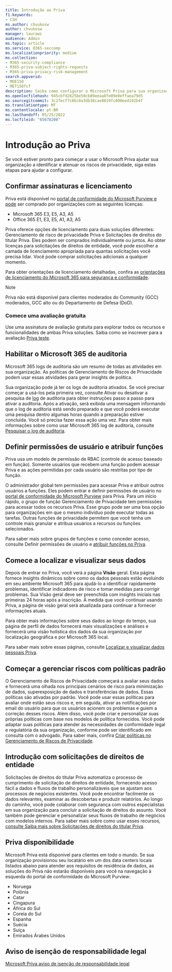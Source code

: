 ```yaml
---
title: Introdução ao Priva
f1.keywords:
- CSH
ms.author: chvukosw
author: chvukosw
manager: laurawi
audience: Admin
ms.topic: article
ms.service: O365-seccomp
ms.localizationpriority: medium
ms.collection:
- M365-security-compliance
- M365-priva-subject-rights-requests
- M365-priva-privacy-risk-management
search.appverid:
- MOE150
- MET150fcf
description: Saiba como configurar o Microsoft Priva para sua organização, definir funções e permissões e definir configurações importantes.
ms.openlocfilehash: 945cbfd2625be50cb89eeaa8fe09e0effaea79d5
ms.sourcegitcommit: 3c27ecf7c86c8a3db38cae8819fc090eed192b4f
ms.translationtype: MT
ms.contentlocale: pt-BR
ms.lasthandoff: 05/25/2022
ms.locfileid: "65678208"
---
```

# <a name="get-started-with-priva"></a>Introdução ao Priva

Se você estiver pronto para começar a usar o Microsoft Priva ajudar sua organização a identificar e atenuar os riscos de privacidade, siga estas etapas para ajudar a configurar.

## <a name="confirm-subscriptions-and-licensing"></a>Confirmar assinaturas e licenciamento

Priva está disponível no [portal de conformidade do Microsoft Purview e pode](https://compliance.microsoft.com/) ser comprado por organizações com as seguintes licenças:

- Microsoft 365 E3, E5, A3, A5
- Office 365 E1, E3, E5, A1, A3, A5

Priva oferece opções de licenciamento para duas soluções diferentes: Gerenciamento de risco de privacidade Priva e Solicitações de direitos do titular Priva. Eles podem ser comprados individualmente ou juntos. Ao obter licenças para solicitações de direitos de entidade, você pode escolher a camada de licenciamento apropriada para quantas solicitações você precisa lidar. Você pode comprar solicitações adicionais a qualquer momento.

Para obter orientações de licenciamento detalhadas, confira as [orientações de licenciamento do Microsoft 365 para segurança e conformidade](/office365/servicedescriptions/microsoft-365-service-descriptions/microsoft-365-tenantlevel-services-licensing-guidance/microsoft-365-security-compliance-licensing-guidance#microsoft-priva).

> [!Note]
> Priva não está disponível para clientes moderados do Community (GCC) moderados, GCC alto ou do Departamento de Defesa (DoD).

### <a name="start-a-free-trial"></a>Comece uma avaliação gratuita

Use uma assinatura de avaliação gratuita para explorar todos os recursos e funcionalidades de ambas Priva soluções. Saiba como se inscrever para a avaliação [Priva teste](priva-trial.md).

## <a name="enable-the-microsoft-365-audit-log"></a>Habilitar o Microsoft 365 de auditoria

Microsoft 365 logs de auditoria são um resumo de todas as atividades em sua organização. As políticas de Gerenciamento de Riscos de Privacidade podem usar essas atividades para gerar insights de política.

Sua organização pode já ter os logs de auditoria ativados. Se você precisar começar a usá-los pela primeira vez, consulte Ativar ou desativar a pesquisa de [log](/microsoft-365/compliance/turn-audit-log-search-on-or-off) de auditoria para obter instruções passo a passo para ativar a auditoria. Após a ativação, será exibida uma mensagem informando que o log de auditoria está sendo preparado e que você poderá executar uma pesquisa dentro algumas horas quando a preparação estiver concluída. Você só precisa fazer essa ação uma vez. Para obter mais informações sobre como usar Microsoft 365 log de auditoria, consulte [Pesquisar o log de auditoria](/microsoft-365/compliance/search-the-audit-log-in-security-and-compliance).

## <a name="set-user-permissions-and-assign-roles"></a>Definir permissões de usuário e atribuir funções

Priva usa um modelo de permissão de RBAC (controle de acesso baseado em função). Somente usuários que recebem uma função podem acessar Priva e as ações permitidas por cada usuário são restritas por tipo de função.

O administrador global tem permissões para acessar Priva e atribuir outros usuários a funções. Eles podem entrar e definir permissões de usuário no [portal de conformidade do Microsoft Purview](https://compliance.microsoft.com/) para Priva. Para um início rápido, o grupo de função Gerenciamento de Privacidade tem permissões para acessar todos os recursos Priva. Esse grupo pode ser uma boa opção para organizações em que o mesmo indivíduo pode executar todas as tarefas. Outras funções de privacidade permitem que você tenha um controle mais granular e atribua usuários a recursos ou funções selecionados.

Para saber mais sobre grupos de funções e como conceder acesso, consulte Definir permissões de usuário e [atribuir funções no Priva](priva-permissions.md).

## <a name="start-finding-and-visualizing-your-data"></a>Comece a localizar e visualizar seus dados

Depois de entrar no Priva, você verá a página **Visão** geral. Esta página fornece insights dinâmicos sobre como os dados pessoais estão evoluindo em seu ambiente Microsoft 365 para ajudá-lo a identificar rapidamente problemas, identificar indicadores de risco e tomar medidas para corrigir problemas. Sua Visão geral deve ser preenchida com insights iniciais nas primeiras 24 horas após a inscrição. À medida que você continuar usando Priva, a página de visão geral será atualizada para continuar a fornecer informações atuais.

Para obter mais informações sobre seus dados ao longo do  tempo, sua página de perfil de dados fornecerá mais visualizações e análises e fornecerá uma visão holística dos dados da sua organização por localização geográfica e por Microsoft 365 local.

Para saber mais sobre essas páginas, consulte [Localizar e visualizar dados pessoais Priva](priva-data-profile.md).

## <a name="start-managing-risks-with-default-policies"></a>Começar a gerenciar riscos com políticas padrão

O Gerenciamento de Riscos de Privacidade começará a avaliar seus dados e fornecerá uma olhada nos principais cenários de risco para minimização de dados, superexposição de dados e transferências de dados. Essas políticas são ativadas por padrão. Você pode usar essas políticas para avaliar onde estão seus riscos e, em seguida, ativar as notificações por email do usuário para que os usuários acionem os problemas e guiem a correção desses riscos. Além disso, você pode criar e personalizar suas próprias políticas com base nos modelos de política fornecidos. Você pode adaptar suas políticas para atender às necessidades de conformidade legal e regulatória da sua organização, conforme pode ser identificado em consulta com o advogado. Para saber mais, confira [Criar políticas no Gerenciamento de Riscos de Privacidade](risk-management-policies.md).

## <a name="get-started-with-subject-rights-requests"></a>Introdução com solicitações de direitos de entidade

Solicitações de direitos do titular Priva automatiza o processo de cumprimento de solicitação de direitos de entidade, fornecendo acesso fácil a dados e fluxos de trabalho personalizáveis que se ajustam aos processos de negócios existentes. Você pode encontrar facilmente os dados relevantes, examinar as descobertas e produzir relatórios. Ao longo do caminho, você pode colaborar com segurança com outros especialistas em sua organização para concluir a solicitação de direitos do assunto. Você também pode gerenciar e personalizar seus fluxos de trabalho de negócios com modelos internos. Para saber mais sobre como usar esses recursos, [consulte Saiba mais sobre Solicitações de direitos do titular Priva](subject-rights-requests.md).

## <a name="priva-availability"></a>Priva disponibilidade

Microsoft Priva está disponível para clientes em todo o mundo. Se sua organização provisionou seu locatário em um dos data centers locais listados abaixo para atender aos requisitos de residência de dados, as soluções do Priva não estarão disponíveis para você na navegação à esquerda do portal de conformidade do Microsoft Purview:

- Noruega
- Polônia
- Catar
- Cingapura
- África do Sul
- Coreia do Sul
- Espanha
- Suécia
- Suíça
- Emirados Árabes Unidos

## <a name="legal-disclaimer"></a>Aviso de isenção de responsabilidade legal

[Microsoft Priva aviso de isenção de responsabilidade legal](priva-disclaimer.md)
